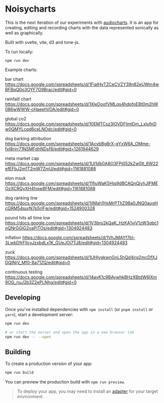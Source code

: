 # Noisycharts

This is the next iteration of our experiments with [audiocharts](https://observablehq.com/@nickjevershed/data-sonification-prototype). It is an app for creating, editing and recording charts with the data represented sonically as well as graphically.

Built with svelte, vite, d3 and tone-js. 

To run locally:

```
npm run dev
```

Example charts:

bar chart
https://docs.google.com/spreadsheets/d/1FiaIHyTZCeCVZY39n82eUWm4wBFBqQ0o3OYF7G9Brac/edit#gid=0

rainfaill chart
https://docs.google.com/spreadsheets/d/1XleDoofVMLqs4hdpfoEBt0m2hW086wWWW-cHaeehVDA/edit#gid=0

global co2
https://docs.google.com/spreadsheets/d/10EMTCsz3lOVDFImtDm_LxIufnDw0QMYLcqd6ceLNOdc/edit#gid=0

dog barking attribution
https://docs.google.com/spreadsheets/d/1AcvbBg8rX-gYxW6A_OMme-fxI8rirr71NSMFdhNDsf8/edit#gid=1261944629

meta market cap
https://docs.google.com/spreadsheets/d/1Ul1db0A8O3FPj052kZw0X_6W22efEFbJ2m1T2mW7ZmU/edit#gid=1161881088

elon msuk
https://docs.google.com/spreadsheets/d/11fiuWaK5Hiq9dBCAQnQjvhJIFMEOzXCRQyXH4hqw8FM/edit#gid=1161881088

dog ranking line
https://docs.google.com/spreadsheets/d/1iIMah1HsMrPThZ98a0JNQ0augHcQRM54surN7p5rIFw/edit#gid=1524900328

pound hits all time low
https://docs.google.com/spreadsheets/d/1V3bro2kQaK_HzKA1viV1zW3qbc1nQNrGGlG2vaPiTOs/edit#gid=1304924483

inflation 
https://docs.google.com/spreadsheets/d/1VhJMAYf7bl-3LwbDfrFIlcyJzxbdLx1K_GUeJOi7TJ8/edit#gid=1304924483

zuck
https://docs.google.com/spreadsheets/d/1UHlyqkwnGnL5hQd4irq2mcDfXJDQINjV_Mf0-8a71ZQ/edit#gid=0

continuous testing
https://docs.google.com/spreadsheets/d/14avK1c9BAywhkBHzXBtdW6lXm9OG_nuJ2b3Z2ePLNhg/edit#gid=0

## Developing

Once you've installed dependencies with `npm install` (or `pnpm install` or `yarn`), start a development server:

```bash
npm run dev

# or start the server and open the app in a new browser tab
npm run dev -- --open
```

## Building

To create a production version of your app:

```bash
npm run build
```

You can preview the production build with `npm run preview`.

> To deploy your app, you may need to install an [adapter](https://kit.svelte.dev/docs/adapters) for your target environment.
